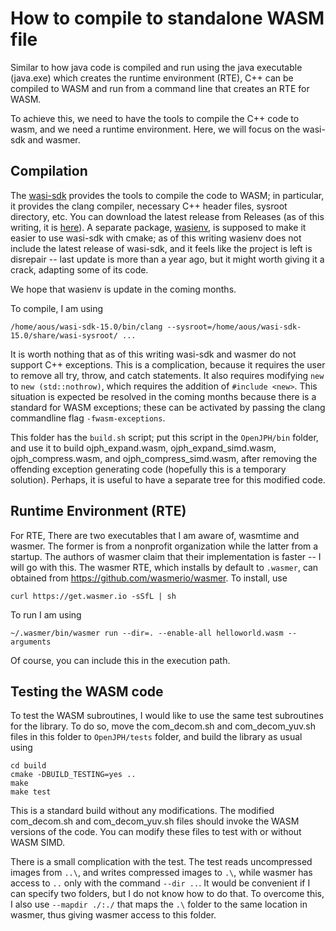 # How to compile to standalone WASM file

Similar to how java code is compiled and run using the java executable (java.exe) which creates the runtime environment (RTE), C++ can be compiled to WASM and run from a command line that creates an RTE for WASM.

To achieve this, we need to have the tools to compile the C++ code to wasm, and we need a runtime environment.  Here, we will focus on the wasi-sdk and wasmer.

## Compilation

The [wasi-sdk](https://github.com/WebAssembly/wasi-sdk) provides the tools to compile the code to WASM; in particular, it provides the clang compiler, necessary C++ header files, sysroot directory, etc.  You can download the latest release from Releases (as of this writing, it is [here](https://github.com/WebAssembly/wasi-sdk/releases/tag/wasi-sdk-15)).  A separate package, [wasienv](https://github.com/wasienv/wasienv), is supposed to make it easier to use wasi-sdk with cmake; as of this writing wasienv does not include the latest release of wasi-sdk, and it feels like the project is left is disrepair -- last update is more than a year ago, but it might worth giving it a crack, adapting some of its code.

We hope that wasienv is update in the coming months.

To compile, I am using 

    /home/aous/wasi-sdk-15.0/bin/clang --sysroot=/home/aous/wasi-sdk-15.0/share/wasi-sysroot/ ...


It is worth nothing that as of this writing wasi-sdk and wasmer do not 
support C++ exceptions.  This is a complication, because it requires the 
user to remove all try, throw, and catch statements. It also requires 
modifying ```new``` to ```new (std::nothrow)```, which requires the addition 
of ```#include <new>```.  This situation is expected be resolved in the 
coming months because there is a standard for WASM exceptions; these can be 
activated by passing the clang commandline flag ```-fwasm-exceptions```.

This folder has the ```build.sh``` script; put this script in the ```OpenJPH/bin``` folder, and use it to build ojph_expand.wasm, ojph_expand_simd.wasm, ojph_compress.wasm, and ojph_compress_simd.wasm, after removing the offending exception generating code (hopefully this is a temporary solution). Perhaps, it is useful to have a separate tree for this modified code.

## Runtime Environment (RTE)

For RTE, There are two executables that I am aware of, wasmtime and wasmer. The former is from a nonprofit organization while the latter from a startup.  The authors of wasmer claim that their implementation is faster -- I will go with this. The wasmer RTE, which installs by default to ```.wasmer```, can obtained from https://github.com/wasmerio/wasmer.  To install, use

    curl https://get.wasmer.io -sSfL | sh


To run I am using 

    ~/.wasmer/bin/wasmer run --dir=. --enable-all helloworld.wasm -- arguments

Of course, you can include this in the execution path.

## Testing the WASM code

To test the WASM subroutines, I would like to use the same test subroutines for the library.  To do so, move the com_decom.sh and com_decom_yuv.sh files in this folder to ```OpenJPH/tests``` folder, and build the library as usual using 

    cd build
    cmake -DBUILD_TESTING=yes ..
    make
    make test

This is a standard build without any modifications. The modified com_decom.sh and com_decom_yuv.sh files should invoke the WASM versions of the code.  You can modify these files to test with or without WASM SIMD.

There is a small complication with the test.  The test reads uncompressed images from ```..\```, and writes compressed images to ```.\```, while wasmer has access to ```..``` only with the command ```--dir ..```.  It would be convenient if I can specify two folders, but I do not know how to do that.   To overcome this, I also use ```--mapdir ./:./``` that maps the ```.\``` folder to the same location in wasmer, thus giving wasmer access to this folder.






